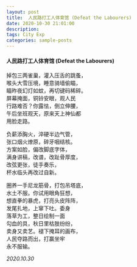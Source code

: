 ```yaml
---
layout: post
title:  人民路打工人体育馆 (Defeat the Labourers)
date: 2020-10-30 21:01:00
description: 
tags: City Exp
categories: sample-posts
---
```


#### 人民路打工人体育馆 (Defeat the Labourers)  


掉包三两雀巢，灌入压舌的跳蚤，  
喉头大雪压境，睡意骑墙偷瞄，  
瞄昨夜幻灯如蚊，再切键码稀碎。  
屏幕掩面，铜铃安眼，观人民  
行路难否？你露怯，倒立伸腰，  
午后坐班观天，原来天上神仙都  
用脸走路。  

负薪添胸火，淬硬半边气管，  
张口烟火燎原，碎牙咽结核。  
方案如脸，偏改脚底字体，  
满身讲稿，改谱，改趾骨厚度，  
改弦更张，徒手奏乐，  
杯水临头再改过自新。  

圈养一手尼龙筋骨，打包吊塔底，  
水土不服。你试用眼角狂想，  
想直拳的暴虎，打亮头皮阵阵，  
发尾扎地，上窜下吐。委身  
落草为工，整日绘制一面  
勾血的具，秋日里枯肢纷纷，  
卖身又卖艺。褪下掩耳的画布，  
人民夺路而出，打赢坐牢  
永不服输。  

*2020.10.30*